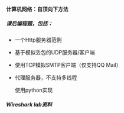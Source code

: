 #### 计算机网络：自顶向下方法

##### 课后编程题，包括：

-   一个Http服务器范例

-   基于模拟丢包的UDP服务器/客户端

-   使用TCP模拟SMTP客户端（仅支持QQ Mail）

-   代理服务器，不支持多线程

    使用python实现

##### Wireshark lab资料





